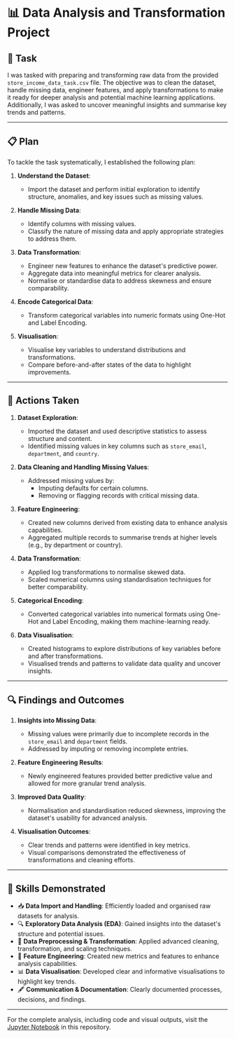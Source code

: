 # 📊 Data Analysis and Transformation Project

## 📝 Task
I was tasked with preparing and transforming raw data from the provided `store_income_data_task.csv` file. The objective was to clean the dataset, handle missing data, engineer features, and apply transformations to make it ready for deeper analysis and potential machine learning applications. Additionally, I was asked to uncover meaningful insights and summarise key trends and patterns.

---

## 📋 Plan
To tackle the task systematically, I established the following plan:

1. **Understand the Dataset**:
   - Import the dataset and perform initial exploration to identify structure, anomalies, and key issues such as missing values.

2. **Handle Missing Data**:
   - Identify columns with missing values.
   - Classify the nature of missing data and apply appropriate strategies to address them.

3. **Data Transformation**:
   - Engineer new features to enhance the dataset's predictive power.
   - Aggregate data into meaningful metrics for clearer analysis.
   - Normalise or standardise data to address skewness and ensure comparability.

4. **Encode Categorical Data**:
   - Transform categorical variables into numeric formats using One-Hot and Label Encoding.

5. **Visualisation**:
   - Visualise key variables to understand distributions and transformations.
   - Compare before-and-after states of the data to highlight improvements.

---

## 🚀 Actions Taken

1. **Dataset Exploration**:
   - Imported the dataset and used descriptive statistics to assess structure and content.
   - Identified missing values in key columns such as `store_email`, `department`, and `country`.

2. **Data Cleaning and Handling Missing Values**:
   - Addressed missing values by:
     - Imputing defaults for certain columns.
     - Removing or flagging records with critical missing data.

3. **Feature Engineering**:
   - Created new columns derived from existing data to enhance analysis capabilities.
   - Aggregated multiple records to summarise trends at higher levels (e.g., by department or country).

4. **Data Transformation**:
   - Applied log transformations to normalise skewed data.
   - Scaled numerical columns using standardisation techniques for better comparability.

5. **Categorical Encoding**:
   - Converted categorical variables into numerical formats using One-Hot and Label Encoding, making them machine-learning ready.

6. **Data Visualisation**:
   - Created histograms to explore distributions of key variables before and after transformations.
   - Visualised trends and patterns to validate data quality and uncover insights.

---

## 🔍 Findings and Outcomes

1. **Insights into Missing Data**:
   - Missing values were primarily due to incomplete records in the `store_email` and `department` fields.
   - Addressed by imputing or removing incomplete entries.

2. **Feature Engineering Results**:
   - Newly engineered features provided better predictive value and allowed for more granular trend analysis.

3. **Improved Data Quality**:
   - Normalisation and standardisation reduced skewness, improving the dataset's usability for advanced analysis.

4. **Visualisation Outcomes**:
   - Clear trends and patterns were identified in key metrics.
   - Visual comparisons demonstrated the effectiveness of transformations and cleaning efforts.

---

## 🔧 Skills Demonstrated

- 📥 **Data Import and Handling**: Efficiently loaded and organised raw datasets for analysis.
- 🔍 **Exploratory Data Analysis (EDA)**: Gained insights into the dataset's structure and potential issues.
- 🔧 **Data Preprocessing & Transformation**: Applied advanced cleaning, transformation, and scaling techniques.
- 🚀 **Feature Engineering**: Created new metrics and features to enhance analysis capabilities.
- 📊 **Data Visualisation**: Developed clear and informative visualisations to highlight key trends.
- 🖋️ **Communication & Documentation**: Clearly documented processes, decisions, and findings.

---

For the complete analysis, including code and visual outputs, visit the [Jupyter Notebook](data_preprocessing.ipynb) in this repository.
